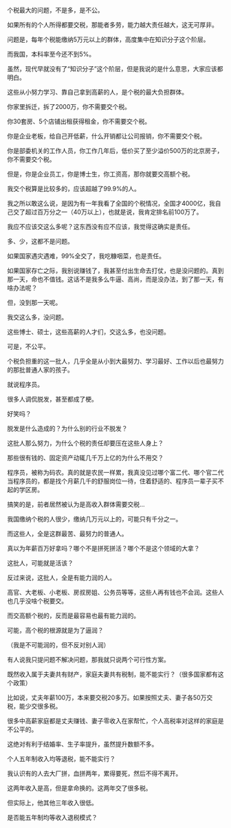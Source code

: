 



个税最大的问题，不是多，是不公。

如果所有的个人所得都要交税，那能者多劳，能力越大责任越大，这无可厚非。

  


问题是，每年个税能缴纳5万元以上的群体，高度集中在知识分子这个阶层。

而我国，本科率至今还不到5%。

虽然，现代早就没有了“知识分子”这个阶层，但是我说的是什么意思，大家应该都明白。

这些从小努力学习、靠自己拿到高薪的人，是个税的最大负担群体。

  


你家里拆迁，拆了2000万，你不需要交个税。

你30套房、5个店铺出租获得租金，你不需要交个税。

你是企业老板，给自己开低薪，什么开销都让公司报销，你不需要交个税。

你是部委机关的工作人员，你工作几年后，低价买了至少溢价500万的北京房子，你不需要交个税。

  


但是，你是企业员工，你是博士生，你工资高，那你就要交高额个税。

  


我交个税算是比较多的，应该超越了99.9%的人。

我之所以敢这么说，是因为有一年我看了全国的个税情况，全国才4000亿，我自己交了超过百万分之一（40万以上），也就是说，我肯定排名前100万了。

  


我应不应该交这么多呢？这东西没有应不应该，我觉得这确实是责任。

多、少，这都不是问题。

如果国家遇灾遇难，99%全交了，我吃糠咽菜，也是责任。

如果国家存亡之际，我别说赚钱了，我甚至付出生命去打仗，也是没问题的。真到那一天，命也不值钱。这话不是我多么牛逼、高尚，而是没办法，到了那一天，有啥办法呢？

  


但，没到那一天呢。

我交这么多，没问题。

这些博士、硕士，这些高薪的人才们，交这么多，也没问题。

  


可是，不公平。

  


个税负担重的这一批人，几乎全是从小到大最努力、学习最好、工作以后也最努力的那批普通人家的孩子。

就说程序员。

很多人调侃脱发，甚至都成了梗。

好笑吗？

脱发是什么造成的？为什么别的行业不脱发？

  


这批人那么努力，为什么个税的责任却要压在这些人身上？

那些很有钱的、固定资产动辄几千万上亿的为什么不用交？

  


程序员，被称为码农。真的就是农民一样累，我真没见过哪个富二代、哪个官二代当程序员的，都是找个月薪几千的舒服岗位一待，住着舒适的、程序员一辈子买不起的学区房。

搞笑的是，前者居然被认为是高收入群体需要交税…

  


我国缴纳个税的人很少，缴纳几万元以上的，可能只有千分之一。

而这些人，全是这群最苦、最努力的普通人。

真以为年薪百万好拿吗？哪个不是拼死拼活？哪个不是这个领域的大拿？

  


这批人，可能就是活该？

  


反过来说，这批人，全是有能力润的人。

高官、大老板、小老板、房叔房姐、公务员等等，这些人再有钱也不会润。这些人也几乎没啥个税要交。

而交高额个税的，反而是最容易也最有能力润的。

可能，高个税的根源就是为了逼润？

  


（我是不可能润的，但不反对别人润）

  


有人说我只提问题不解决问题，那我就只说两个可行性方案。

既然收入属于夫妻共有财产，家庭夫妻共有税制，能不能实行？（很多国家都有这个政策）

比如说，丈夫年薪100万，本来要交税20多万。如果按照丈夫、妻子各50万交税，能少交很多税。

很多中高薪家庭都是丈夫赚钱、妻子零收入在家帮忙，个人高税率对这样的家庭是不公平的。

这绝对有利于结婚率、生子率提升，虽然提升数额不多。

  


个人五年制收入均等退税，能不能实行？

我认识有的人去大厂拼，血拼两年，累得要死，然后不得不离开。

这两年收入是高，但是拿命换的。这两年交了很多税。

但实际上，他其他三年收入很低。

是否能五年制均等收入退税模式？






